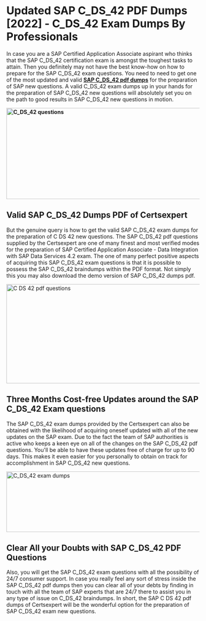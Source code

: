 <h1><strong>Updated SAP C_DS_42 PDF Dumps [2022] - C_DS_42 Exam Dumps By Professionals&nbsp;</strong></h1>
<p><span style="font-weight: 400;">In case you are a SAP Certified Application Associate aspirant who thinks that the SAP C_DS_42 certification exam is amongst the toughest tasks to attain. Then you definitely may not have the best know-how on how to prepare for the SAP C_DS_42 exam questions. You need to need to get one of the most updated and valid <strong><a href="https://www.certsexpert.com/C_DS_42-pdf-questions.html">SAP C_DS_42 pdf dumps</a></strong> for the preparation of SAP new questions. A valid  C_DS_42 exam dumps up in your hands for the preparation of SAP C_DS_42 new questions will absolutely set you on the path to good results in SAP C_DS_42 new questions in motion.</span></p>
<p><span style="font-weight: 400;"><strong><img style="display: block; margin-left: auto; margin-right: auto;" src="https://i.ibb.co/QXh983F/73475278-2429792180625311-4586132736837681152-n.jpg" alt="C_DS_42 questions" width="632" height="238" /></strong></span></p>
<h2><strong>Valid SAP C_DS_42 Dumps PDF of Certsexpert</strong></h2>
<p><span style="font-weight: 400;">But the genuine query is how to get the valid SAP C_DS_42 exam dumps for the preparation of C DS 42 new questions. The SAP C_DS_42 pdf questions supplied by the Certsexpert are one of many finest and most verified modes for the preparation of SAP Certified Application Associate - Data Integration with SAP Data Services 4.2 exam. The one of many perfect positive aspects of acquiring this SAP C_DS_42 exam questions is that it is possible to possess the SAP C_DS_42 braindumps within the PDF format. Not simply this you may also download the demo version of SAP C_DS_42 dumps pdf.</span></p>
<p><span style="font-weight: 400;"><img style="display: block; margin-left: auto; margin-right: auto;" src="https://i.ibb.co/Jd8hN2L/76714008-3182067705200142-8735104740007870464-n.jpg" alt="C DS 42 pdf questions" width="701" height="259" /></span></p>
<h2><strong>Three Months Cost-free Updates around the SAP C_DS_42 Exam questions</strong></h2>
<p><span style="font-weight: 400;">The SAP C_DS_42 exam dumps provided by the Certsexpert can also be obtained with the likelihood of acquiring oneself updated with all of the new updates on the SAP exam. Due to the fact the team of SAP authorities is active who keeps a keen eye on all of the changes on the SAP C_DS_42 pdf questions. You'll be able to have these updates free of charge for up to 90 days. This makes it even easier for you personally to obtain on track for accomplishment in SAP C_DS_42 new questions.</span></p>
<p><span style="font-weight: 400;"><a href="https://www.certsexpert.com/C_DS_42-pdf-questions.html"><img style="display: block; margin-left: auto; margin-right: auto;" src="https://i.ibb.co/TMnKrkJ/75398236-424489711531572-5064688549987614720-n.jpg" alt="C_DS_42 exam dumps" width="714" height="158" /></a></span></p>
<h2><strong>Clear All your Doubts with SAP C_DS_42 PDF Questions</strong></h2>
<p>Also, you will get the SAP C_DS_42 exam questions with all the possibility of 24/7 consumer support. In case you really feel any sort of stress inside the SAP C_DS_42 pdf dumps then you can clear all of your debts by finding in touch with all the team of SAP experts that are 24/7 there to assist you in any type of issue on  C_DS_42 braindumps. In short, the SAP C DS 42 pdf dumps of Certsexpert will be the wonderful option for the preparation of SAP C_DS_42 exam new questions.</p>
